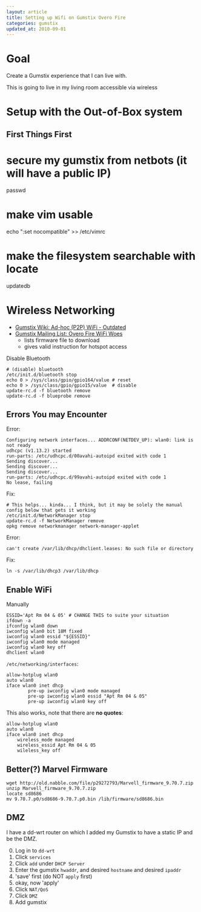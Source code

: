 ```yaml
---
layout: article
title: Setting up Wifi on Gumstix Overo Fire
categories: gumstix
updated_at: 2010-09-01
---
```

Goal
====

Create a Gumstix experience that I can live with.

This is going to live in my living room accessible via wireless

Setup with the Out-of-Box system
====

First Things First
----

  # secure my gumstix from netbots (it will have a public IP)
  passwd

  # make vim usable
  echo ":set nocompatible" >> /etc/vimrc

  # make the filesystem searchable with locate
  updatedb

Wireless Networking
====

  * [Gumstix Wiki: Ad-hoc (P2P) WiFi - Outdated](http://www.gumstix.net/wiki/index.php?title=Creating_an_Ad-hoc_Wireless_Network)
  * [Gumstix Mailing List: Overo Fire WiFi Woes](http://old.nabble.com/WiFi-on-Overo-Fire-tt28865937.html#a29272620)
    * lists firmware file to download
    * gives valid instruction for hotspot access

Disable Bluetooth

    # (disable) bluetooth 
    /etc/init.d/bluetooth stop
    echo 0 > /sys/class/gpio/gpio164/value # reset
    echo 0 > /sys/class/gpio/gpio15/value  # disable
    update-rc.d -f bluetooth remove
    update-rc.d -f blueprobe remove

Errors You may Encounter
-----

Error:

    Configuring network interfaces... ADDRCONF(NETDEV_UP): wlan0: link is not ready
    udhcpc (v1.13.2) started
    run-parts: /etc/udhcpc.d/00avahi-autoipd exited with code 1
    Sending discover...
    Sending discover...
    Sending discover...
    run-parts: /etc/udhcpc.d/99avahi-autoipd exited with code 1
    No lease, failing

Fix:

    # This helps... kinda... I think, but it may be solely the manual config below that gets it working
    /etc/init.d/NetworkManager stop
    update-rc.d -f NetworkManager remove
    opkg remove networkmanager network-manager-applet

Error:

    can't create /var/lib/dhcp/dhclient.leases: No such file or directory

Fix:

    ln -s /var/lib/dhcp3 /var/lib/dhcp

Enable WiFi
----

Manually

    ESSID='Apt Rm 04 & 05' # CHANGE THIS to suite your situation
    ifdown -a
    ifconfig wlan0 down
    iwconfig wlan0 bit 18M fixed
    iwconfig wlan0 essid "${ESSID}"
    iwconfig wlan0 mode managed
    iwconfig wlan0 key off
    dhclient wlan0

`/etc/networking/interfaces`:

    allow-hotplug wlan0
    auto wlan0
    iface wlan0 inet dhcp
            pre-up iwconfig wlan0 mode managed
            pre-up iwconfig wlan0 essid "Apt Rm 04 & 05"
            pre-up iwconfig wlan0 key off

This also works, note that there are **no quotes**:

    allow-hotplug wlan0
    auto wlan0
    iface wlan0 inet dhcp
        wireless_mode managed
        wireless_essid Apt Rm 04 & 05
        wileless_key off


Better(?) Marvel Firmware
----

    wget http://old.nabble.com/file/p29272793/Marvell_firmware_9.70.7.zip
    unzip Marvell_firmware_9.70.7.zip
    locate sd8686
    mv 9.70.7.p0/sd8686-9.70.7.p0.bin /lib/firmware/sd8686.bin

DMZ
----

I have a dd-wrt router on which I added my Gumstix to have a static IP and be the DMZ.

  0. Log in to `dd-wrt`
  0. Click `services`
  0. Click `add` under `DHCP Server`
  0. Enter the gumstix `hwaddr`, and desired `hostname` and desired `ipaddr`
  0. 'save' first (do NOT `apply` first)
  0. okay, now 'apply'
  0. Click `NAT/QoS`
  0. Click `DMZ`
  0. Add gumstix
